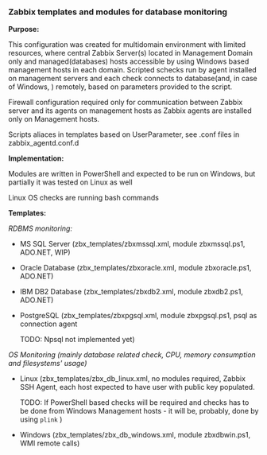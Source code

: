 ### Zabbix templates and modules for database monitoring 

**Purpose:**

This configuration was created for multidomain environment with limited resources, where central Zabbix Server(s) located in Management Domain only and managed(databases) hosts accessible by using Windows based management hosts in each domain. Scripted schecks run by agent installed on management servers and each check connects to database(and, in case of Windows, ) remotely, based on parameters provided to the script. 

Firewall configuration required only for communication between Zabbix server and its agents on management hosts as Zabbix agents are installed only on Management hosts.

Scripts aliaces in templates based on UserParameter, see .conf files in zabbix_agentd.conf.d

**Implementation:**

Modules are written in PowerShell and expected to be run on Windows, but partially it was tested on Linux as well

Linux OS checks are running bash commands

**Templates:**

*RDBMS monitoring:*

- MS SQL Server (zbx_templates/zbxmssql.xml, module zbxmssql.ps1, ADO.NET, WIP)
- Oracle Database (zbx_templates/zbxoracle.xml, module zbxoracle.ps1, ADO.NET)
- IBM DB2 Database (zbx_templates/zbxdb2.xml, module zbxdb2.ps1, ADO.NET)
- PostgreSQL (zbx_templates/zbxpgsql.xml, module zbxpgsql.ps1, psql as connection agent
  
  TODO: Npsql not implemented yet)

*OS Monitoring (mainly database related check, CPU, memory consumption and filesystems' usage)*
- Linux (zbx_templates/zbx_db_linux.xml, no modules required, Zabbix SSH Agent, each host expected to have user with public key populated.
  
  TODO: If PowerShell based checks will be required and checks has to be done from Windows Management hosts - it will be, probably, done by using ```plink``` )
- Windows (zbx_templates/zbx_db_windows.xml, module zbxdbwin.ps1, WMI remote calls)
